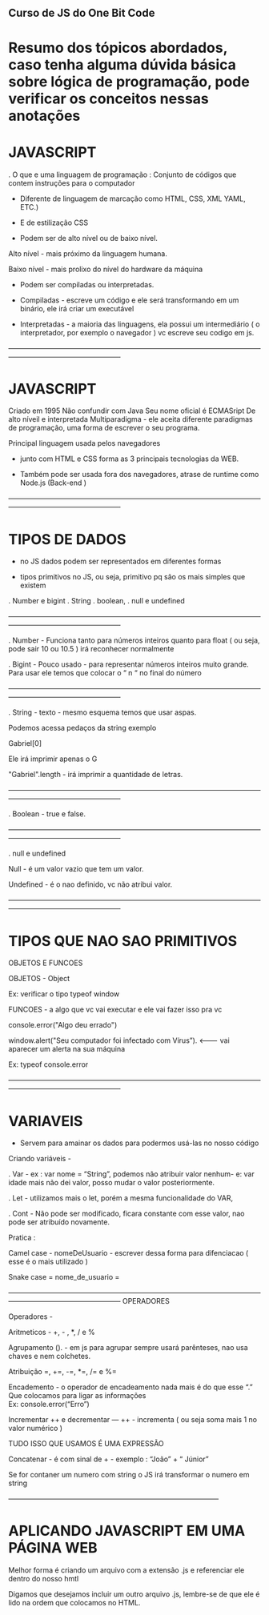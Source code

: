 ## Curso de JS do One Bit Code

# Resumo dos tópicos abordados, caso tenha alguma dúvida básica sobre lógica de programação, pode verificar os conceitos nessas anotações

# JAVASCRIPT 

. O que e uma linguagem de programação : Conjunto de códigos que contem instruções para o computador


- Diferente de linguagem de marcação como HTML, CSS, XML YAML, ETC.)
- E de estilização CSS

- Podem ser de alto nível ou de baixo nível.

Alto nível - mais próximo da linguagem humana.

Baixo nível - mais prolixo do nível do hardware da máquina 

- Podem ser compiladas ou interpretadas. 

- Compiladas - escreve um código e ele será transformando em um binário, ele irá criar um executável 

- Interpretadas -  a maioria das linguagens, ela possui um intermediário ( o interpretador, por exemplo o navegador ) vc escreve seu codigo em js.


————————————————————————————————————————————————————

# JAVASCRIPT 

Criado em 1995
Não confundir com Java
Seu nome oficial é ECMASript 
De alto níveil e interpretada 
Multiparadigma - ele aceita diferente paradigmas de programação, uma forma de escrever o seu programa. 

Principal linguagem usada pelos navegadores
- junto com HTML e CSS forma as 3 principais tecnologias da WEB. 

- Também pode ser usada fora dos navegadores, atrase de runtime como Node.js (Back-end )


————————————————————————————————————————————————————

# TIPOS DE DADOS

- no JS dados podem ser representados em diferentes formas 

- tipos primitivos no JS, ou seja, primitivo pq são os mais simples que existem


. Number e bigint
. String 
. boolean, 
. null e undefined 


————————————————————————————————————————————————————

. Number - Funciona tanto para números inteiros quanto para float ( ou seja, pode sair 10 ou 10.5 ) irá reconhecer normalmente 

. Bigint - Pouco usado - para representar números inteiros muito grande. Para usar ele temos que colocar o “ n “ no final do número 


————————————————————————————————————————————————————

. String - texto  - mesmo esquema temos que usar aspas. 

Podemos acessa pedaços	 da string exemplo

Gabriel[0]

Ele irá imprimir apenas o G

"Gabriel".length - irá imprimir a quantidade de letras. 


————————————————————————————————————————————————————

. Boolean - true e false. 


————————————————————————————————————————————————————

. null e undefined 

Null - é um valor vazio que tem um valor. 


Undefined - é o nao definido, vc não atribui valor. 




————————————————————————————————————————————————————

# TIPOS QUE NAO SAO PRIMITIVOS 


OBJETOS E FUNCOES 


OBJETOS - Object


Ex: verificar o tipo typeof window




FUNCOES - a algo que vc vai executar e ele vai fazer isso pra vc 

console.error("Algo deu errado")


window.alert("Seu computador foi infectado com Vírus”).  <——— vai aparecer um alerta na sua máquina 


Ex: typeof console.error



————————————————————————————————————————————————————
# VARIAVEIS 


- Servem para amainar os dados para podermos usá-las no nosso código 


Criando variáveis -

. Var - ex :  var nome = “String”, podemos não atribuir valor nenhum- e: var idade mais não dei valor, posso mudar o valor posteriormente. 


. Let - utilizamos mais o let, porém a mesma funcionalidade do VAR, 


. Cont - Não pode ser modificado, ficara constante com esse valor, nao pode ser atribuído novamente. 



Pratica : 


Camel case - nomeDeUsuario - escrever dessa forma para difenciacao ( esse é o mais utilizado ) 

Snake case = nome_de_usuario =  

————————————————————————————————————————————————————
OPERADORES

Operadores - 

Aritmeticos - +, - , *, / e %

Agrupamento (). - em js para agrupar sempre usará parênteses, nao usa chaves e nem colchetes. 

Atribuição =, +=, -=, *=, /= e %=

Encademento - o operador de encadeamento nada mais é do que esse “.” Que colocamos para ligar as informações	
Ex: console.error(“Erro”)


Incrementar ++ e decrementar — ++ - incrementa ( ou seja soma mais 1 no valor numérico ) 


TUDO ISSO QUE USAMOS É UMA EXPRESSÃO 

Concatenar - é com sinal de + - exemplo :   “João” + “ Júnior”


Se for contaner um numero com string o JS irá transformar o numero em string


——————————————————————————————

# APLICANDO JAVASCRIPT EM UMA PÁGINA WEB

Melhor forma é criando um arquivo com a extensão .js e referenciar ele dentro do nosso hmtl

<script src= "./indexjs"></script>

Digamos que desejamos incluir um outro arquivo .js, lembre-se de que ele é lido na ordem que  colocamos no HTML.